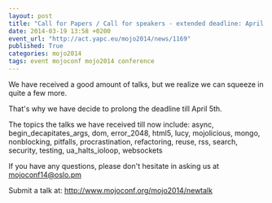 ```yaml
---
layout: post
title: "Call for Papers / Call for speakers - extended deadline: April 5th"
date: 2014-03-19 13:58 +0200
event_url: "http://act.yapc.eu/mojo2014/news/1169"
published: True
categories: mojo2014
tags: event mojoconf mojo2014 conference
---
```


We have received a good amount of talks, but we realize we can squeeze in quite a few more.

That&#39;s why we have decide to prolong the deadline till April 5th.

The topics the talks we have received till now include: async, begin_decapitates_args, dom, error_2048, html5, lucy, mojolicious, mongo, nonblocking, pitfalls, procrastination, refactoring, reuse, rss, search, security, testing, ua_halts_ioloop, websockets

If you have any questions, please don&#39;t hesitate in asking us at <a href="mailto:mojoconf14@oslo.pm">mojoconf14@oslo.pm</a>

Submit a talk at: <a href="http://www.mojoconf.org/mojo2014/newtalk">http://www.mojoconf.org/mojo2014/newtalk</a>

